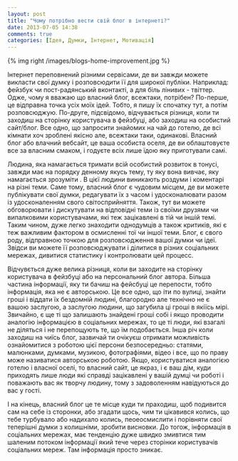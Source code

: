 ```yaml
---
layout: post
title: "Чому потрібно вести свій блог в інтернеті?"
date: 2013-07-05 14:38
comments: true
categories: [Ідея, Думки, Інтернет, Мотивація]
---
```


{% img right /images/blogs-home-improvement.jpg %}

Інтернет переповнений різними сервісами, де ви завжди можете викласти свої думку і розповсюдити її для широкої публіки. Наприклад: фейзбук чи пост-радянський вконтакті, а для біль лінивих - твіттер. Одже, чому я вважаю що власний блог, всежтаки, потрібен? По-перше, це відправна точка усіх моїх ідей. Тобто, я пишу їх спочатку тут, а потім розповсюджую. По-друге, підсвідомо, відчувається різниця, коли ти заходиш на сторінку користувача в фейзбуці, або заходиш на особистий сайт/блог. Все одно, що запросити знайомих на чай до готелю, де всі кімнати хоч зроблені якісно але, всежтаки таки, одинакові. Власний блог або влачний вебсайт, це ваша особиста оселя, де ви облаштовуєте все за власним смаком, і годуєте всіх лише їдою яку приготували самі. 
<!-- more --> 
Людина, яка намагається тримати всій особистий розвиток в тонусі, завжди має на порядку денному якусь тему, ту яку вона вивчає, яку намагається зрозуміти . В цієї людини виникають роздуми і коментарі на різні теми. Саме тому, власний блог є чудовим місцем, де ви можете публікувати свої думки, редагувати їх з часом і удосконалювати разом із удосконаленням свого світосприйняття. Також, тут ви можете обговорювати і дискутувати на відповідні теми із своїми друзями чи випалковими користувачами, які теж зацікавлені в тій чи іншій темі. Таким чином, дуже легко знаходити однодумців а також критиків, які є теж важливим фактором в осмисленні тої чи іншої теми.
Блог, є свого роду, відправною точкою для розповсюдження вашої думки чи ідеї. Звідси ви можете її розповсюджувати і ділитися в різних соціальних мережах, дивитися статистику і контролювати цей процесс. 

Відчувється дуже велика різниця, коли ви заходите на сторінку користувача в фейзбуці або на персональний блог автора. Більша частина інформації, яку ти бачиш на фейсбуці це перепости, тобто інформація, яка не є авторською. Це все одно, що іти по вулиці, знайти гроші і віддати їх бездомній людині, благородно але технічно не є вашою заслугою, а заслугою людини, що загубила ці гроші в якіїсь мірі. Звичайно, є ще ті що залишають знайдені гроші собі і якщо проводити аналогію інформацією в соціальних мережах, то це ті люди, які взагалі не діляться і не перепощують те, що їм подобається. Інша річ коли заходиш на чиїсь блог, зазвичай ти очікуєш отримати можливість ознайомитися з роботою цієї персони безпосередньо: статями, малюнками, думками, музикою, фотографіями, відео і все, що по праву може називатися авторською роботою.  Якщо, користуватися аналогією готелю і власної оселі, то власний сайт, це якраз, і є ваш дім, куди приходять лише люди які справді зацікавлені у вашій думці чи роботі і поважають вас як творчу людину, тому з задоволенням навідуються до вас у гості.

І на кінець, власний блог це те місце куди ти праходиш, щоб подивится сам на себе із сторонки, або згадати щось, чим ти цікавився колись, що тебе турбувало або надихало колись, пеоеосмислити і порівняти свої теперішні думки з колишніми, зробити висновки. До тогож, інформація в соціальних мережах, має тенденцію дуже швидко змивтися тим шаленим потоком інформації який тече через сторінки користувачів соціальних мереж. Там інформація просто зникає.

